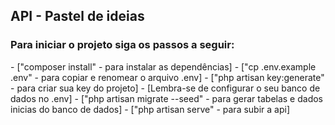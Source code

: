 ## API - Pastel de ideias

<h3>Para iniciar o projeto siga os passos a seguir: 
</h3>
- ["composer install" - para instalar as dependências]
- ["cp .env.example .env" - para copiar e renomear o arquivo .env]
- ["php artisan key:generate" - para criar sua key do projeto]
- [Lembra-se de configurar o seu banco de dados no .env]
- ["php artisan migrate --seed" - para gerar tabelas e dados inicias do banco de dados]
- ["php artisan serve" - para subir a api]

